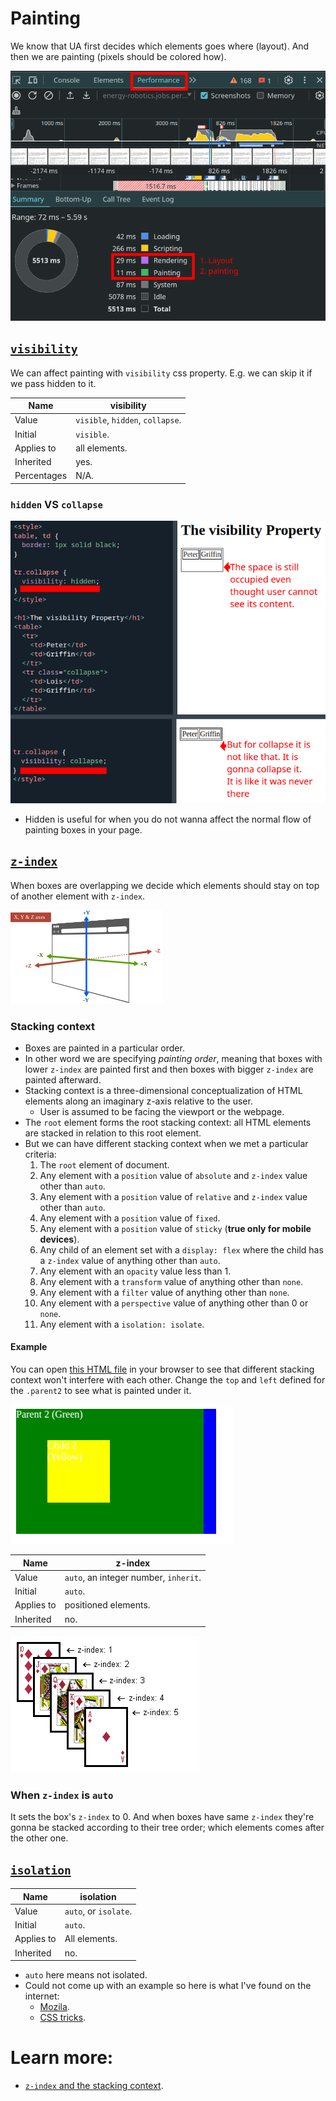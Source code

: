 # Painting

We know that UA first decides which elements goes where (layout). And then we are painting (pixels should be colored how).

![Painting shown in performance tab](./painting-in-performance-tab.png)

## [`visibility`](https://drafts.csswg.org/css-display/#visibility)

We can affect painting with `visibility` css property. E.g. we can skip it if we pass hidden to it.

| Name        | visibility                       |
| ----------- | -------------------------------- |
| Value       | `visible`, `hidden`, `collapse`. |
| Initial     | `visible`.                       |
| Applies to  | all elements.                    |
| Inherited   | yes.                             |
| Percentages | N/A.                             |

### `hidden` VS `collapse`

![hidden VS collapse](./visibility-hidden-vs-collapse.png)

- Hidden is useful for when you do not wanna affect the normal flow of painting boxes in your page.

## [`z-index`](https://drafts.csswg.org/css2/#z-index)

When boxes are overlapping we decide which elements should stay on top of another element with `z-index`.

![X Y Z axis](./x-y-z.png)

### Stacking context

- Boxes are painted in a particular order.
- In other word we are specifying _painting order_, meaning that boxes with lower `z-index` are painted first and then boxes with bigger `z-index` are painted afterward.
- Stacking context is a three-dimensional conceptualization of HTML elements along an imaginary z-axis relative to the user.
  - User is assumed to be facing the viewport or the webpage.
- The `root` element forms the root stacking context: all HTML elements are stacked in relation to this root element.
- But we can have different stacking context when we met a particular criteria:
  1. The `root` element of document.
  2. Any element with a `position` value of `absolute` and `z-index` value other than `auto`.
  3. Any element with a `position` value of `relative` and `z-index` value other than `auto`.
  4. Any element with a `position` value of `fixed`.
  5. Any element with a `position` value of `sticky` (**true only for mobile devices**).
  6. Any child of an element set with a `display: flex` where the child has a `z-index` value of anything other than `auto`.
  7. Any element with an `opacity` value less than 1.
  8. Any element with a `transform` value of anything other than `none`.
  9. Any element with a `filter` value of anything other than `none`.
  10. Any element with a `perspective` value of anything other than 0 or `none`.
  11. Any element with a `isolation: isolate`.

#### Example

You can open [this HTML file](./stacking-context-example.html) in your browser to see that different stacking context won't interfere with each other. Change the `top` and `left` defined for the `.parent2` to see what is painted under it.

![Stacking context example result](./stacking-context-example-result.png)

| Name       | z-index                               |
| ---------- | ------------------------------------- |
| Value      | `auto`, an integer number, `inherit`. |
| Initial    | `auto`.                               |
| Applies to | positioned elements.                  |
| Inherited  | no.                                   |

![z-index painting order](z-index-painting-order.png)

### When `z-index` is `auto`

It sets the box's `z-index` to 0. And when boxes have same `z-index` they're gonna be stacked according to their tree order; which elements comes after the other one.

## [`isolation`](https://www.w3.org/TR/compositing-1/#isolation)

| Name       | isolation             |
| ---------- | --------------------- |
| Value      | `auto`, or `isolate`. |
| Initial    | `auto`.               |
| Applies to | All elements.         |
| Inherited  | no.                   |

- `auto` here means not isolated.
- Could not come up with an example so here is what I've found on the internet:
  - [Mozila](https://developer.mozilla.org/en-US/docs/Web/CSS/isolation#try_it).
  - [CSS tricks](https://css-tricks.com/almanac/properties/i/isolation/#aa-a-use-case).

# Learn more:

- [`z-index` and the stacking context](https://russmaxdesign.github.io/maxdesign-slides/02-css/211-css-zindex.html#/).
